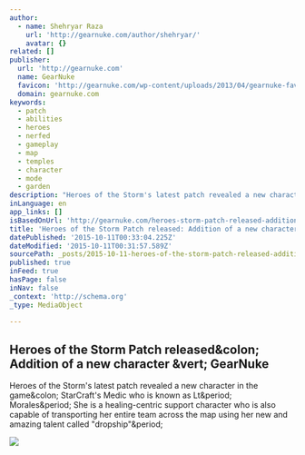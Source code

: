 ```yaml
---
author:
  - name: Shehryar Raza
    url: 'http://gearnuke.com/author/shehryar/'
    avatar: {}
related: []
publisher:
  url: 'http://gearnuke.com'
  name: GearNuke
  favicon: 'http://gearnuke.com/wp-content/uploads/2013/04/gearnuke-favicon.png'
  domain: gearnuke.com
keywords:
  - patch
  - abilities
  - heroes
  - nerfed
  - gameplay
  - map
  - temples
  - character
  - mode
  - garden
description: "Heroes of the Storm's latest patch revealed a new character in the game: StarCraft's Medic who is known as Lt. Morales. She is a healing-centric support character who is also capable of transporting her entire team across the map using her new and amazing talent called \"dropship\"."
inLanguage: en
app_links: []
isBasedOnUrl: 'http://gearnuke.com/heroes-storm-patch-released-addition-new-character/'
title: 'Heroes of the Storm Patch released: Addition of a new character | GearNuke'
datePublished: '2015-10-11T00:33:04.225Z'
dateModified: '2015-10-11T00:31:57.589Z'
sourcePath: _posts/2015-10-11-heroes-of-the-storm-patch-released-addition-of-a-new-charac.md
published: true
inFeed: true
hasPage: false
inNav: false
_context: 'http://schema.org'
_type: MediaObject

---
```

<article style=""><h1>Heroes of the Storm Patch released&amp;colon; Addition of a new character &amp;vert; GearNuke</h1><p>Heroes of the Storm's latest patch revealed a new character in the game&amp;colon; StarCraft's Medic who is known as Lt&amp;period; Morales&amp;period; She is a healing-centric support character who is also capable of transporting her entire team across the map using her new and amazing talent called "dropship"&amp;period;</p><img src="http://gearnuke.com/wp-content/uploads/2015/10/blizzgc-00002-1024x576.jpg" /></article>